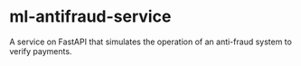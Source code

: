 # ml-antifraud-service
A service on FastAPI that simulates the operation of an anti-fraud system to verify payments.
